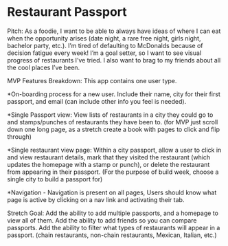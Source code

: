# Restaurant Passport
Pitch: As a foodie, I want to be able to always have ideas of where I can eat when the opportunity arises (date night, a rare free night, girls night, bachelor party, etc.). I’m tired of defaulting to McDonalds because of decision fatigue every week!  I’m a goal setter, so I want to see visual progress of restaurants I’ve tried. I also want to brag to my friends about all the cool places I’ve been. 

MVP Features Breakdown:
This app contains one user type.

*On-boarding process for a new user. Include their name, city for their first passport, and email (can include other info you feel is needed). 

*Single Passport view: View lists of restaurants in a city they could go to and stamps/punches of restaurants they have been to. (for MVP just scroll down one long page, as a stretch create a book with pages to click and flip through)

*Single restaurant view page:  Within a city passport, allow a user to click in and view restaurant details, mark that they visited the restaurant (which updates the homepage with a stamp or punch), or delete the restaurant from appearing in their passport. 
(For the purpose of build week, choose a single city to build a passport for) 

*Navigation - Navigation is present on all pages, Users should know what page is active by clicking on a nav link and activating their tab.

Stretch Goal: Add the ability to add multiple passports, and a homepage to view all of them. Add the ability to add friends so you can compare passports. Add the ability to filter what types of restaurants will appear in a passport. (chain restaurants, non-chain restaurants, Mexican, Italian, etc.) 

